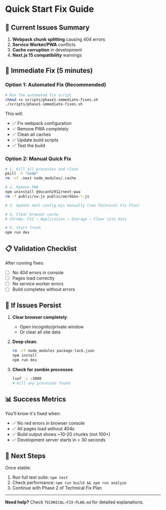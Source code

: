 # Quick Start Fix Guide

## 🚨 Current Issues Summary
1. **Webpack chunk splitting** causing 404 errors
2. **Service Worker/PWA** conflicts
3. **Cache corruption** in development
4. **Next.js 15 compatibility** warnings

## 🚀 Immediate Fix (5 minutes)

### Option 1: Automated Fix (Recommended)
```bash
# Run the automated fix script
chmod +x scripts/phase1-immediate-fixes.sh
./scripts/phase1-immediate-fixes.sh
```

This will:
- ✅ Fix webpack configuration
- ✅ Remove PWA completely
- ✅ Clean all caches
- ✅ Update build scripts
- ✅ Test the build

### Option 2: Manual Quick Fix
```bash
# 1. Kill all processes and clean
pkill -f "node"
rm -rf .next node_modules/.cache

# 2. Remove PWA
npm uninstall @ducanh2912/next-pwa
rm -f public/sw.js public/workbox-*.js

# 3. Update next.config.mjs manually (see Technical Fix Plan)

# 4. Clear browser cache
# Chrome: F12 → Application → Storage → Clear site data

# 5. Start fresh
npm run dev
```

## 📋 Validation Checklist

After running fixes:
- [ ] No 404 errors in console
- [ ] Pages load correctly
- [ ] No service worker errors
- [ ] Build completes without errors

## 🔧 If Issues Persist

1. **Clear browser completely**:
   - Open incognito/private window
   - Or clear all site data

2. **Deep clean**:
   ```bash
   rm -rf node_modules package-lock.json
   npm install
   npm run dev
   ```

3. **Check for zombie processes**:
   ```bash
   lsof -i :3000
   # Kill any processes found
   ```

## 📊 Success Metrics

You'll know it's fixed when:
- ✅ No red errors in browser console
- ✅ All pages load without 404s
- ✅ Build output shows ~10-20 chunks (not 100+)
- ✅ Development server starts in < 30 seconds

## 🚦 Next Steps

Once stable:
1. Run full test suite: `npm test`
2. Check performance: `npm run build && npm run analyze`
3. Continue with Phase 2 of Technical Fix Plan

---

**Need help?** Check `TECHNICAL-FIX-PLAN.md` for detailed explanations.